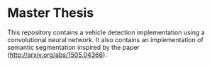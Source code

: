 # Master Thesis

This repository contains a vehicle detection implementation using a convolutional neural network. It also contains an 
implementation of semantic segmentation inspired by the paper (http://arxiv.org/abs/1505.04366). 
